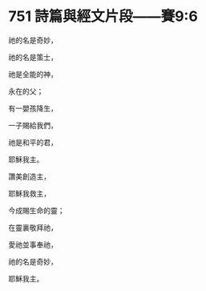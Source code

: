 # 751 詩篇與經文片段――賽9:6

祂的名是奇妙，

祂的名是策士，

祂是全能的神，

永在的父；

有一嬰孩降生，

一子賜給我們，

祂是和平的君，

耶穌我主。

讚美創造主，

耶穌我救主，

今成賜生命的靈；

在靈裏敬拜祂，

愛祂並事奉祂，

祂的名是奇妙，

耶穌我主。

